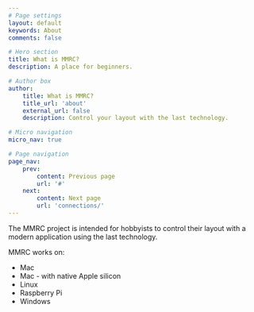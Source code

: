 ```yaml
---
# Page settings
layout: default
keywords: About
comments: false

# Hero section
title: What is MMRC?
description: A place for beginners.

# Author box
author:
    title: What is MMRC?
    title_url: 'about'
    external_url: false
    description: Control your layout with the last technology.

# Micro navigation
micro_nav: true

# Page navigation
page_nav:
    prev:
        content: Previous page
        url: '#'
    next:
        content: Next page
        url: 'connections/'
---
```

The MMRC project is intended for hobbyists to control their layout with a modern application using the last technology. 

MMRC works on:

- Mac
- Mac - with native Apple silicon
- Linux
- Raspberry Pi
- Windows

